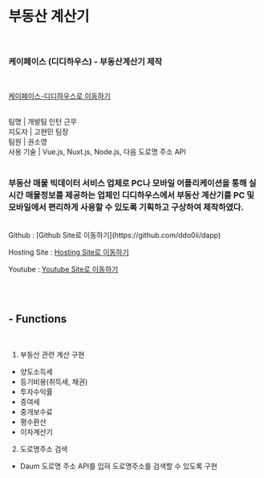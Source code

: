 # 부동산 계산기
<br/>

### 케이페이스 (디디하우스) - 부동산계산기 제작

<br/>

[케이페이스-디디하우스로 이동하기](https://www.ddhouse.co.kr/)

<br/>
팀명 | 개발팀 인턴 근무 <br/>
지도자 | 고현민 팀장 <br/>
팀원 | 권소영 <br/>
사용 기술 | Vue.js, Nuxt.js, Node.js, 다음 도로명 주소 API 
<br/><br/>

### 부동산 매물 빅데이터 서비스 업체로 PC나 모바일 어플리케이션을 통해 실시간 매물정보를 제공하는 업체인 디디하우스에서 부동산 계산기를 PC 및 모바일에서 편리하게 사용할 수 있도록 기획하고 구상하여 제작하였다.

<br/>
Github : [Github Site로 이동하기](https://github.com/ddo0ii/dapp)

Hosting Site : [Hosting Site로 이동하기](https://stoic-liskov-ec1c11.netlify.app/)

Youtube : [Youtube Site로 이동하기](https://youtu.be/XYXbrhirUIw)

<br/><br/>

## - Functions

<br/>

1.  부동산 관련 계산 구현
 - 양도소득세
 - 등기비용(취득세, 채권)
 - 투자수익률
 - 증여세
 - 중개보수료
 - 평수환산
 - 이자계산기
2.  도로명주소 검색
 - Daum 도로명 주소 API를 입혀 도로명주소를 검색할 수 있도록 구현
